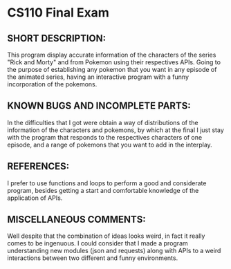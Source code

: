 # CS110 Final Exam

## SHORT DESCRIPTION:

This program display accurate information of the characters of the series "Rick and Morty" and from Pokemon using their respectives APIs. Going to the purpose of establishing any pokemon that you want in any episode of the animated series, having an interactive program with a funny incorporation of the pokemons. 


## KNOWN BUGS AND INCOMPLETE PARTS:

In the difficulties that I got were obtain a way of distributions of the information of the characters and pokemons, by which at the final I just stay with the program that responds to the respectives characters of one episode, and a range of pokemons that you want to add in the interplay.


## REFERENCES:

I prefer to use functions and loops to perform a good and considerate program, besides getting a start and comfortable knowledge of the application of APIs. 


## MISCELLANEOUS COMMENTS:

Well despite that the combination of ideas looks weird, in fact it really comes to be ingenuous. I could consider that I made a program understanding new modules (json and requests) along with APIs to a weird interactions between two different and funny environments. 






